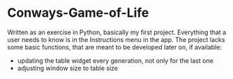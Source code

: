 # Conways-Game-of-Life
Written as an exercise in Python, basically my first project.
Everything that a user needs to know is in the Instructions menu in the app.
The project lacks some basic functions, that are meant to be developed later on, if available:
- updating the table widget every generation, not only for the last one
- adjusting window size to table size 
